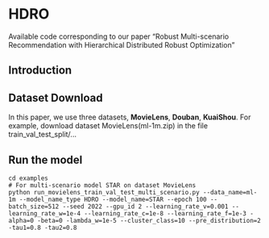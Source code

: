 # HDRO

Available code corresponding to our paper “Robust Multi-scenario Recommendation with Hierarchical Distributed Robust Optimization”


## Introduction


## Dataset Download
In this paper, we use three datasets, **MovieLens**, **Douban**, **KuaiShou**. For example, download dataset MovieLens(ml-1m.zip) in the file train_val_test_split/...

## Run the model
```Shell
cd examples
# For multi-scenario model STAR on dataset MovieLens
python run_movielens_train_val_test_multi_scenario.py --data_name=ml-1m --model_name_type HDRO --model_name=STAR --epoch 100 --batch_size=512 --seed 2022 --gpu_id 2 --learning_rate_v=0.001 --learning_rate_w=1e-4 --learning_rate_c=1e-8 --learning_rate_f=1e-3 -alpha=0 -beta=0 -lambda_w=1e-5 --cluster_class=10 --pre_distribution=2 -tau1=0.8 -tau2=0.8

```






